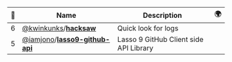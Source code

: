 |:star2: | Name | Description | 🌍|
|---|---|---|---|
|6|[@kwinkunks](https://github.com/kwinkunks)/[**hacksaw**](https://github.com/kwinkunks/hacksaw)|Quick look for logs||
|5|[@iamjono](https://github.com/iamjono)/[**lasso9-github-api**](https://github.com/iamjono/lasso9-github-api)|Lasso 9 GitHub Client side API Library||

